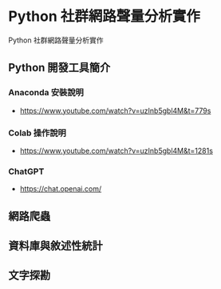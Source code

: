 # Python 社群網路聲量分析實作

Python 社群網路聲量分析實作

## Python 開發工具簡介

### Anaconda 安裝說明
- https://www.youtube.com/watch?v=uzInb5gbl4M&t=779s

### Colab 操作說明
- https://www.youtube.com/watch?v=uzInb5gbl4M&t=1281s

### ChatGPT
- https://chat.openai.com/

## 網路爬蟲



## 資料庫與敘述性統計

## 文字探勘

## 
